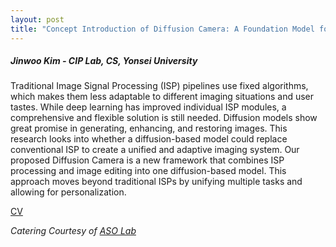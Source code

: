 ```yaml
---
layout: post
title: "Concept Introduction of Diffusion Camera: A Foundation Model for New In-camera Image Processing"
---
```


<h5>
    Jinwoo Kim - CIP Lab, CS, Yonsei University
</h5>

Traditional Image Signal Processing (ISP) pipelines use fixed algorithms, which makes them less adaptable to different imaging situations and user tastes. While deep learning has improved individual ISP modules, a comprehensive and flexible solution is still needed. Diffusion models show great promise in generating, enhancing, and restoring images. This research looks into whether a diffusion-based model could replace conventional ISP to create a unified and adaptive imaging system. Our proposed Diffusion Camera is a new framework that combines ISP processing and image editing into one diffusion-based model. This approach moves beyond traditional ISPs by unifying multiple tasks and allowing for personalization.

[CV](https://sites.google.com/view/hello-jinwoo)

<i>
    Catering Courtesy of <a href="https://sites.google.com/view/asolabysu/home">ASO Lab</a>
</i>
